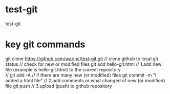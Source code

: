# test-git
test-git


# key git commands
git clone https://github.com/warinc/test-git.git                  // clone github to local
git status                                                        // check for new or modified files 
git add hello-git.html                                            // 1.add new file (example is hello-git.html) to the current repository        
                                                                  // git add -A              // if there are many new (or modified) files
git commit -m "I added a html file"                               // 2.add comments or what changed of new (or modified) file 
git push                                                          // 3.upload (push) to github repository

